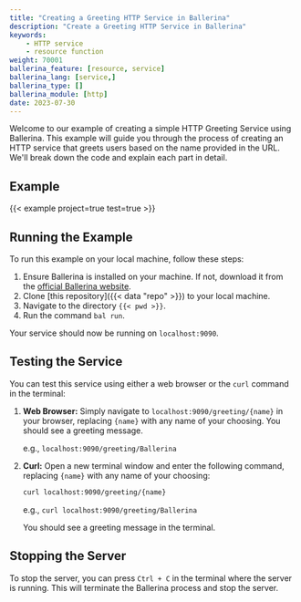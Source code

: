 ```yaml
---
title: "Creating a Greeting HTTP Service in Ballerina"
description: "Create a Greeting HTTP Service in Ballerina"
keywords:
    - HTTP service
    - resource function
weight: 70001
ballerina_feature: [resource, service]
ballerina_lang: [service,]
ballerina_type: []
ballerina_module: [http]
date: 2023-07-30
---
```


Welcome to our example of creating a simple HTTP Greeting Service using Ballerina. This example will guide you through the process of creating an HTTP service that greets users based on the name provided in the URL. We'll break down the code and explain each part in detail.

<!--more-->

## Example

{{< example project=true test=true >}}

## Running the Example

To run this example on your local machine, follow these steps:

1. Ensure Ballerina is installed on your machine. If not, download it from the [official Ballerina website](https://ballerina.io).
2. Clone [this repository]({{< data "repo" >}}) to your local machine.
3. Navigate to the directory `{{< pwd >}}`.
4. Run the command `bal run`. 

Your service should now be running on `localhost:9090`.

## Testing the Service

You can test this service using either a web browser or the `curl` command in the terminal:

1. **Web Browser:** Simply navigate to `localhost:9090/greeting/{name}` in your browser, replacing `{name}` with any name of your choosing. You should see a greeting message.
   
   e.g., `localhost:9090/greeting/Ballerina`

2. **Curl:** Open a new terminal window and enter the following command, replacing `{name}` with any name of your choosing:

    ```bash
    curl localhost:9090/greeting/{name}
    ```

    e.g., `curl localhost:9090/greeting/Ballerina`

    You should see a greeting message in the terminal.

## Stopping the Server

To stop the server, you can press `Ctrl + C` in the terminal where the server is running. This will terminate the Ballerina process and stop the server.

